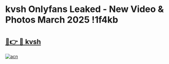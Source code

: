 # kvsh Onlyfans Leaked - New Video & Photos March 2025 !1f4kb

# <h2><a href="https://a0w7tf.iuczelnia.edu.pl?title=kvsh&ref=1f4kb">🔗👉 🔴 kvsh</a></h2>

[![acn](https://github.com/user-attachments/assets/0f9c940e-d8b0-45ae-aac7-cd30a18b3e1c)](https://a0w7tf.iuczelnia.edu.pl?title=kvsh&ref=1f4kb)

